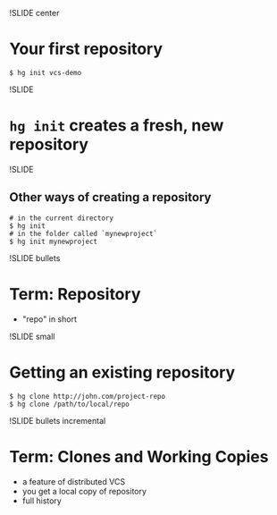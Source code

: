 !SLIDE center

# Your first repository #

	$ hg init vcs-demo

!SLIDE

# `hg init` creates a fresh, new repository

!SLIDE

## Other ways of creating a repository

	# in the current directory
	$ hg init
	# in the folder called `mynewproject`
	$ hg init mynewproject

!SLIDE bullets

# Term: Repository #

* "repo" in short

!SLIDE small

# Getting an existing repository #

	$ hg clone http://john.com/project-repo
	$ hg clone /path/to/local/repo

!SLIDE bullets incremental

# Term: Clones and Working Copies #
* a feature of distributed VCS
* you get a local copy of repository
* full history
